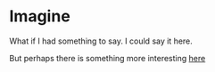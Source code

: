 # Imagine

What if I had something to say. I could say it here.

But perhaps there is something more interesting [here](https://richardpatterson.github.io/blog)
